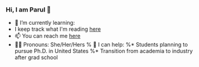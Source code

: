 ### Hi, I am Parul 👋


- 🌱 I’m currently learning: 
- I keep track what I'm reading [here](https://www.goodreads.com/user/show/21700166-parul)
- 📫 You can reach me [here](parul.pandey85@gmail.com)
- :woman_technologist: Pronouns: She/Her/Hers
% :fist_right: I can help:
    %* Students planning to pursue Ph.D. in United States
    %* Transition from academia to industry after grad school


